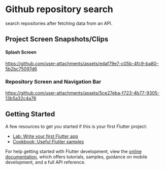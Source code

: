 # Github repository search

search repositories after fetching data from an API.

## Project Screen Snapshots/Clips

#### Splash Screen


https://github.com/user-attachments/assets/edaf79e7-c05b-4fc9-ba80-5b2bc75097d6


### Repository Screen and Navigation Bar



https://github.com/user-attachments/assets/5ce27eba-f723-4b77-9305-13b5a32c4a76





## Getting Started


A few resources to get you started if this is your first Flutter project:

- [Lab: Write your first Flutter app](https://docs.flutter.dev/get-started/codelab)
- [Cookbook: Useful Flutter samples](https://docs.flutter.dev/cookbook)

For help getting started with Flutter development, view the
[online documentation](https://docs.flutter.dev/), which offers tutorials,
samples, guidance on mobile development, and a full API reference.
